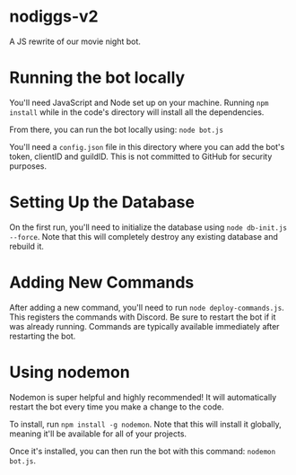 # nodiggs-v2
A JS rewrite of our movie night bot.

# Running the bot locally
You'll need JavaScript and Node set up on your machine. Running `npm install` while in the code's directory will install all the dependencies.

From there, you can run the bot locally using: `node bot.js`

You'll need a `config.json` file in this directory where you can add the bot's token, clientID and guildID. This is not committed to GitHub for security purposes.

# Setting Up the Database
On the first run, you'll need to initialize the database using `node db-init.js --force`. Note that this will completely destroy any existing database and rebuild it.

# Adding New Commands
After adding a new command, you'll need to run `node deploy-commands.js`. This registers the commands with Discord. Be sure to restart the bot if it was already running. Commands are typically available immediately after restarting the bot.

# Using nodemon
Nodemon is super helpful and highly recommended! It will automatically restart the bot every time you make a change to the code.

To install, run `npm install -g nodemon`. Note that this will install it globally, meaning it'll be available for all of your projects.

Once it's installed, you can then run the bot with this command: `nodemon bot.js`.